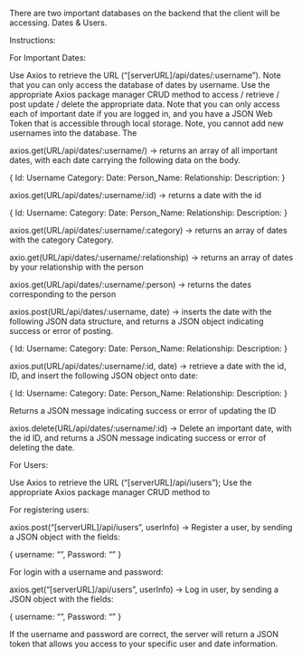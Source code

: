 There are two important databases on the backend that the client will be accessing. Dates & Users.

Instructions: 

For Important Dates:

Use Axios to retrieve the URL (“[serverURL]/api/dates/:username”). Note that you can only access the database of dates by username. 
Use the appropriate Axios package manager CRUD method to access / retrieve / post update / delete the appropriate data.
Note that you can only access each of important date if you are logged in, and you have a JSON Web Token that is accessible through local storage.
Note, you cannot add new usernames into the database. The 

axios.get(URL/api/dates/:username/) -> returns an array of all important dates, with each date carrying the following data on the body.

{
	Id: 
	Username
Category:
	Date:
	Person_Name:
	Relationship:
	Description:
}

axios.get(URL/api/dates/:username/:id) -> returns a date with the id

{
	Id: 
	Username:
Category:
	Date:
	Person_Name:
	Relationship:
	Description:
}

axios.get(URL/api/dates/:username/:category) -> returns an array of dates with the category Category.

axio.get(URL/api/dates/:username/:relationship) -> returns an array of dates by your relationship with the person

axios.get(URL/api/dates/:username/:person) -> returns the dates corresponding to the person 

axios.post(URL/api/dates/:username, date) -> inserts the date with the following JSON data structure, and returns a JSON object indicating success or error of posting. 

{
	Id: 
	Username:
Category:
	Date:
	Person_Name:
	Relationship:
	Description:
}


axios.put(URL/api/dates/:username/:id, date) -> retrieve a date with the id, ID, and insert the following JSON object onto date:

{
	Id: 
	Username:
Category:
	Date:
	Person_Name:
	Relationship:
	Description:
}

Returns a JSON message indicating success or error of updating the ID

axios.delete(URL/api/dates/:username/:id) -> Delete an important date, with the id ID, and returns a JSON message indicating success or error of deleting the date. 


For Users: 

Use Axios to retrieve the URL (“[serverURL]/api/iusers”);
Use the appropriate Axios package manager CRUD method to 

For registering users: 

axios.post(“[serverURL]/api/iusers”, userInfo) -> Register a user, by sending a JSON object with the fields:

{
	username: “”,
	Password: “”
}

For login with a username and password:

axios.get(“[serverURL]/api/users”, userInfo) -> Log in user, by sending a JSON object with the fields:

{
	username: “”,
	Password: “”
}

If the username and password are correct, the server will return a JSON token that allows you access to your specific user and date information. 



